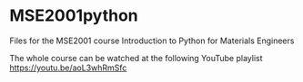 # MSE2001python
Files for the MSE2001 course Introduction to Python for Materials Engineers

The whole course can be watched at the following YouTube playlist 
https://youtu.be/aoL3whRmSfc 

